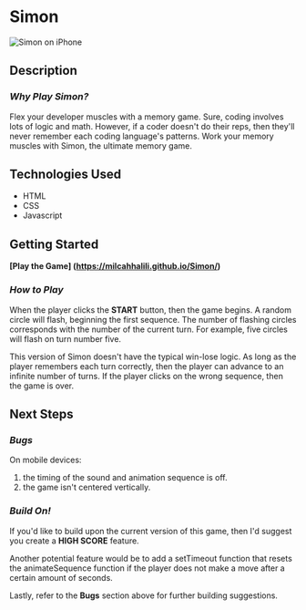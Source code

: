 # Simon

![Simon on iPhone](https://i.imgur.com/qPctXzB.png "Simon Screenshot")

## Description
### *Why Play Simon?*

Flex your developer muscles with a memory game. Sure, coding involves lots of logic and math. However, if a coder doesn't do their reps, then they'll never remember each coding language's patterns. Work your memory muscles with Simon, the ultimate memory game.

## Technologies Used

- HTML
- CSS
- Javascript

## Getting Started

**[Play the Game] (https://milcahhalili.github.io/Simon/)**

### *How to Play*

When the player clicks the **START** button, then the game begins. A random circle will flash, beginning the first sequence. The number of flashing circles corresponds with the number of the current turn. For example, five circles will flash on turn number five.

This version of Simon doesn't have the typical win-lose logic. As long as the player remembers each turn correctly, then the player can advance to an infinite number of turns. If the player clicks on the wrong sequence, then the game is over.

## Next Steps

### *Bugs*

On mobile devices:

1. the timing of the sound and animation sequence is off.
2. the game isn't centered vertically.

### *Build On!*

If you'd like to build upon the current version of this game, then I'd suggest you create a **HIGH SCORE** feature.

Another potential feature would be to add a setTimeout function that resets the animateSequence function if the player does not make a move after a certain amount of seconds.

Lastly, refer to the **Bugs** section above for further building suggestions.